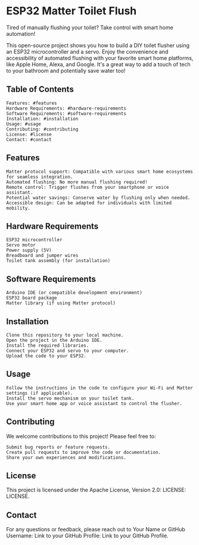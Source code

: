 # ESP32 Matter Toilet Flush

Tired of manually flushing your toilet? Take control with smart home automation!

This open-source project shows you how to build a DIY toilet flusher using an ESP32 microcontroller and a servo. Enjoy the convenience and accessibility of automated flushing with your favorite smart home platforms, like Apple Home, Alexa, and Google. It's a great way to add a touch of tech to your bathroom and potentially save water too!

## Table of Contents

    Features: #features
    Hardware Requirements: #hardware-requirements
    Software Requirements: #software-requirements
    Installation: #installation
    Usage: #usage
    Contributing: #contributing
    License: #license
    Contact: #contact

## Features

    Matter protocol support: Compatible with various smart home ecosystems for seamless integration.
    Automated flushing: No more manual flushing required!
    Remote control: Trigger flushes from your smartphone or voice assistant.
    Potential water savings: Conserve water by flushing only when needed.
    Accessible design: Can be adapted for individuals with limited mobility.

## Hardware Requirements

    ESP32 microcontroller
    Servo motor
    Power supply (5V)
    Breadboard and jumper wires
    Toilet tank assembly (for installation)

## Software Requirements

    Arduino IDE (or compatible development environment)
    ESP32 board package
    Matter library (if using Matter protocol)

## Installation

    Clone this repository to your local machine.
    Open the project in the Arduino IDE.
    Install the required libraries.
    Connect your ESP32 and servo to your computer.
    Upload the code to your ESP32.

## Usage

    Follow the instructions in the code to configure your Wi-Fi and Matter settings (if applicable).
    Install the servo mechanism on your toilet tank.
    Use your smart home app or voice assistant to control the flusher.

## Contributing

We welcome contributions to this project! Please feel free to:

    Submit bug reports or feature requests.
    Create pull requests to improve the code or documentation.
    Share your own experiences and modifications.

## License

This project is licensed under the Apache License, Version 2.0: LICENSE: LICENSE.

## Contact

For any questions or feedback, please reach out to Your Name or GitHub Username: Link to your GitHub Profile: Link to your GitHub Profile.

